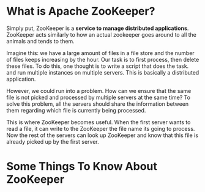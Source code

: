 # What is Apache ZooKeeper?

Simply put, ZooKeeper is a **service to manage distributed applications**. ZooKeeper acts similarly to how an actual zookeeper goes around to all the animals and tends to them.

Imagine this: we have a large amount of files in a file store and the number of files keeps increasing by the hour. Our task is to first process, then delete these files. To do this, one thought is to write a script that does the task. and run multiple instances on multiple servers. This is basically a distributed application.

However, we could run into a problem. How can we ensure that the same file is not picked and processed by multiple servers at the same time? To solve this problem, all the servers should share the information between them regarding which file is currently being processed.

This is where ZooKeeper becomes useful. When the first server wants to read a file, it can write to the ZooKeeper the file name its going to process. Now the rest of the servers can look up ZooKeeper and know that this file is already picked up by the first server.

# Some Things To Know About ZooKeeper


